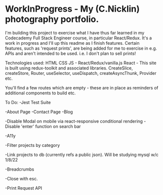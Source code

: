 # WorkInProgress - My (C.Nicklin) photography portfolio.

I'm building this project to exercise what I have thus far learned in my Codecademy Full Stack Engineer course, in particular React/Redux. It's a work in progress and I'll up this readme as I finish features. Certain features, such as 'request prints', are being added for me to exercise in e.g. APIs and aren't intended to be used. i.e. I don't plan to sell prints!

Technologies used:
HTML
CSS
JS - React/Redux/vanilla.js
React - 
 This site is built using redux-toolkit and associated libraries.
  CreateSlice, createStore, Router, useSelector, useDispatch, createAsyncThunk, Provider etc.

You'll find a few routes which are empty - these are in place as reminders of additional components to build etc. 

To Do:
  -Jest Test Suite

  -About Page
  -Contact Page
  -Blog
  
  -Disable Modal on mobile via react-responsive conditional rendering
  -Disable 'enter' function on search bar
  
  -A11y 
  
  -Filter projects by category
  
  -Link projects to db (currently refs a public json). Will be studying mysql w/c 1/8/22
  
  -Breadcrumbs
  
  -Close <Modal /> with esc.
  
  -Print Request API

